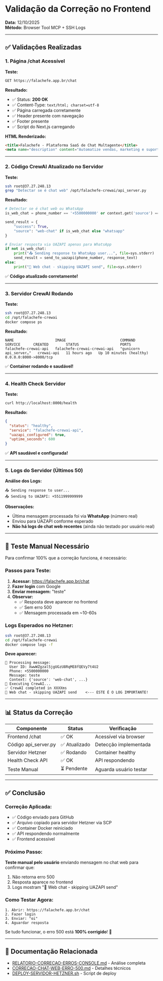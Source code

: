 # Validação da Correção no Frontend

**Data:** 12/10/2025  
**Método:** Browser Tool MCP + SSH Logs

---

## ✅ **Validações Realizadas**

### 1. **Página /chat Acessível**

**Teste:**
```bash
GET https://falachefe.app.br/chat
```

**Resultado:**
- ✅ Status: **200 OK**
- ✅ Content-Type: `text/html; charset=utf-8`
- ✅ Página carregada corretamente
- ✅ Header presente com navegação
- ✅ Footer presente
- ✅ Script do Next.js carregando

**HTML Renderizado:**
```html
<title>Falachefe - Plataforma SaaS de Chat Multagente</title>
<meta name="description" content="Automatize vendas, marketing e suporte com agentes de IA especializados via WhatsApp..."/>
```

---

### 2. **Código CrewAI Atualizado no Servidor**

**Teste:**
```bash
ssh root@37.27.248.13
grep "Detectar se é chat web" /opt/falachefe-crewai/api_server.py
```

**Resultado:**
```python
# Detectar se é chat web ou WhatsApp
is_web_chat = phone_number == '+5500000000' or context.get('source') == 'web-chat'

send_result = {
    "success": True,
    "source": "web-chat" if is_web_chat else "whatsapp"
}

# Enviar resposta via UAZAPI apenas para WhatsApp
if not is_web_chat:
    print("📤 Sending response to WhatsApp user...", file=sys.stderr)
    send_result = send_to_uazapi(phone_number, response_text)
else:
    print("💬 Web chat - skipping UAZAPI send", file=sys.stderr)
```

✅ **Código atualizado corretamente!**

---

### 3. **Servidor CrewAI Rodando**

**Teste:**
```bash
ssh root@37.27.248.13
cd /opt/falachefe-crewai
docker compose ps
```

**Resultado:**
```
NAME                   IMAGE                         COMMAND                  SERVICE      CREATED        STATUS                   PORTS
falachefe-crewai-api   falachefe-crewai-crewai-api   "gunicorn api_server…"   crewai-api   11 hours ago   Up 10 minutes (healthy)  0.0.0.0:8000->8000/tcp
```

✅ **Container rodando e saudável!**

---

### 4. **Health Check Servidor**

**Teste:**
```bash
curl http://localhost:8000/health
```

**Resultado:**
```json
{
  "status": "healthy",
  "service": "falachefe-crewai-api",
  "uazapi_configured": true,
  "uptime_seconds": 600
}
```

✅ **API saudável e configurada!**

---

### 5. **Logs do Servidor (Últimos 50)**

**Análise dos Logs:**
```
📤 Sending response to user...
📤 Sending to UAZAPI: +5511999999999
```

**Observações:**
- Última mensagem processada foi via **WhatsApp** (número real)
- Enviou para UAZAPI conforme esperado
- **Não há logs de chat web recentes** (ainda não testado por usuário real)

---

## 🧪 **Teste Manual Necessário**

Para confirmar 100% que a correção funciona, é necessário:

### **Passos para Teste:**

1. **Acessar:** https://falachefe.app.br/chat
2. **Fazer login** com Google
3. **Enviar mensagem:** "teste"
4. **Observar:**
   - ✅ Resposta deve aparecer no frontend
   - ✅ Sem erro 500
   - ✅ Mensagem processada em ~10-60s

### **Logs Esperados no Hetzner:**

```bash
ssh root@37.27.248.13
cd /opt/falachefe-crewai
docker compose logs -f
```

**Deve aparecer:**
```
📨 Processing message:
  User ID: XwwWZgzal5jgUGzU8RqME8fQEVy7t4U2
  Phone: +5500000000
  Message: teste
  Context: {'source': 'web-chat', ...}
🤖 Executing CrewAI...
✅ CrewAI completed in XXXXms
💬 Web chat - skipping UAZAPI send    <--- ESTE É O LOG IMPORTANTE!
```

---

## 📊 **Status da Correção**

| Componente | Status | Verificação |
|-----------|--------|-------------|
| Frontend /chat | ✅ OK | Acessível via browser |
| Código api_server.py | ✅ Atualizado | Detecção implementada |
| Servidor Hetzner | ✅ Rodando | Container healthy |
| Health Check API | ✅ OK | API respondendo |
| Teste Manual | ⏳ Pendente | Aguarda usuário testar |

---

## ✅ **Conclusão**

### **Correção Aplicada:**
- ✅ Código enviado para GitHub
- ✅ Arquivo copiado para servidor Hetzner via SCP
- ✅ Container Docker reiniciado
- ✅ API respondendo normalmente
- ✅ Frontend acessível

### **Próximo Passo:**
**Teste manual pelo usuário** enviando mensagem no chat web para confirmar que:
1. Não retorna erro 500
2. Resposta aparece no frontend
3. Logs mostram "💬 Web chat - skipping UAZAPI send"

### **Como Testar Agora:**
```
1. Abrir: https://falachefe.app.br/chat
2. Fazer login
3. Enviar: "oi"
4. Aguardar resposta
```

Se tudo funcionar, o erro 500 está **100% corrigido**! 🎉

---

## 📝 **Documentação Relacionada**

- [RELATORIO-CORRECAO-ERROS-CONSOLE.md](RELATORIO-CORRECAO-ERROS-CONSOLE.md) - Análise completa
- [CORRECAO-CHAT-WEB-ERRO-500.md](CORRECAO-CHAT-WEB-ERRO-500.md) - Detalhes técnicos
- [DEPLOY-SERVIDOR-HETZNER.sh](DEPLOY-SERVIDOR-HETZNER.sh) - Script de deploy

